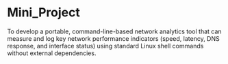 # Mini_Project
To develop a portable, command-line-based network analytics tool that can measure and log key network performance indicators (speed, latency, DNS response, and interface status) using standard Linux shell commands without external dependencies.
